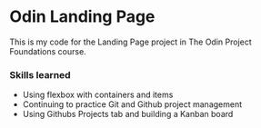 # Odin Landing Page
This is my code for the Landing Page project in The Odin Project Foundations course.

### Skills learned
- Using flexbox with containers and items
- Continuing to practice Git and Github project management
- Using Githubs Projects tab and building a Kanban board
